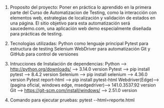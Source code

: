 1. Proposito del proyecto:
Poner en práctica lo aprendido en la primera parte del Curso de Automatizacion de Testing, como la interacción con elementos web, estrategias de localización y validación de estados en una página. El sitio objetivo para esta automatización será saucedemo.com, una aplicación web demo especialmente diseñada para prácticas de testing.

2. Tecnologias utilizadas:
Python como lenguaje principal
Pytest para estructura de testing
Selenium WebDriver para automatización
Git y GitHub para control de versiones

3. Intrucciones de Instalación de dependencias:
Python    --> http://python.org/downloads/           --> 3.14.0 version
Pytest    --> pip install pytest                     --> 8.4.2 version
Selenium  --> pip install selenium                   --> 4.36.0 version
Pytest report-html --> pip install pytest-html
Webdriver(Edge)--> (pagina oficial, windows edge, msedgedriver)--> 141.0.3537.92 version
Git       --> https://git-scm.com/install/windows/   --> 2.51.0 version

4. Comando para ejecutar pruebas:
pytest --html=reporte.html 